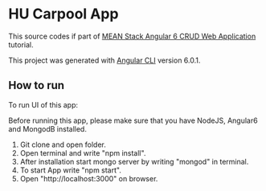 # HU Carpool App
This source codes if part of [MEAN Stack Angular 6 CRUD Web Application](https://www.djamware.com/post/5b00bb9180aca726dee1fd6d/mean-stack-angular-6-crud-web-application) tutorial.

This project was generated with [Angular CLI](https://github.com/angular/angular-cli) version 6.0.1.

## How to run
To run UI of this app:

Before running this app, please make sure that you have NodeJS, Angular6 and MongodB installed.

1. Git clone and open folder.
2. Open terminal and write "npm install".
3. After installation start mongo server by writing "mongod" in terminal.
4. To start App write "npm start".
5. Open "http://localhost:3000" on browser.
